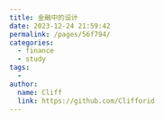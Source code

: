 ```yaml
---
title: 金融中的设计
date: 2023-12-24 21:59:42
permalink: /pages/56f794/
categories:
  - finance
  - study
tags:
  - 
author: 
  name: Cliff
  link: https://github.com/Clifforid
---
```


